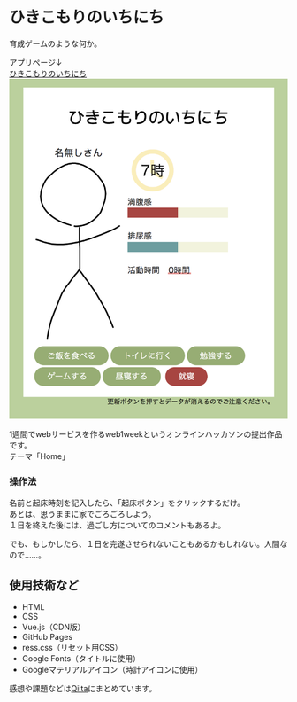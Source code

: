 # ひきこもりのいちにち

育成ゲームのような何か。

アプリページ↓  
[ひきこもりのいちにち](https://aiandrox.github.io/hikikomori_oneday/)
![プレビュー](./preview.png)

1週間でwebサービスを作るweb1weekというオンラインハッカソンの提出作品です。  
テーマ「Home」

### 操作法

名前と起床時刻を記入したら、「起床ボタン」をクリックするだけ。<br>
あとは、思うままに家でごろごろしよう。<br>
１日を終えた後には、過ごし方についてのコメントもあるよ。

でも、もしかしたら、１日を完遂させられないこともあるかもしれない。人間なので……。

## 使用技術など

- HTML
- CSS
- Vue.js（CDN版）
- GitHub Pages
- ress.css（リセット用CSS）
- Google Fonts（タイトルに使用）
- Googleマテリアルアイコン（時計アイコンに使用）


感想や課題などは[Qiita](https://qiita.com/aiandrox/items/a29181955d756561d63c)にまとめています。